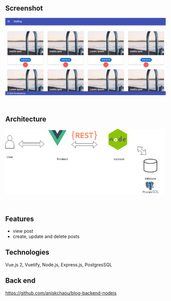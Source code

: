 
## Screenshot
<p align="center">
<img src="intro.png" />
</p>
<br>

## Architecture
<p align="center">
<img src="arch.png" />
</p>
<br>

## Features

 - view post
 - create, update and delete posts

## Technologies
Vue.js 2, Vuetify, Node.js, Express.js, PostgresSQL

## Back end
https://github.com/aniskchaou/blog-backend-nodejs